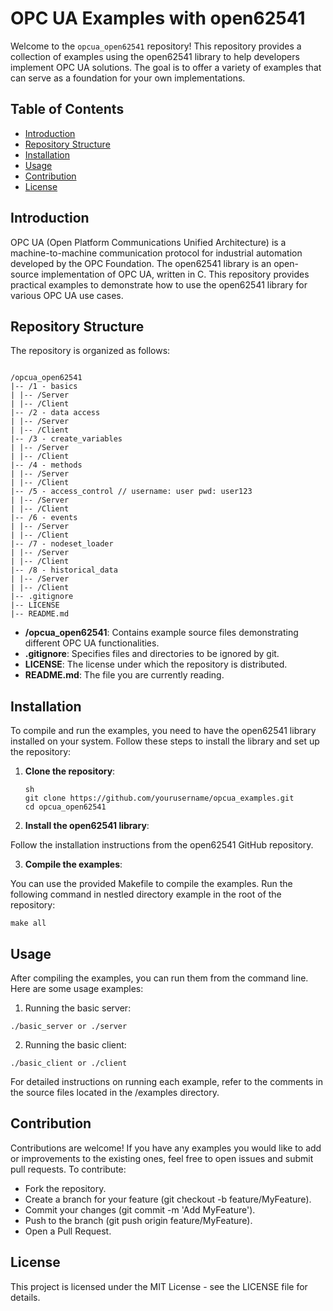 # OPC UA Examples with open62541

Welcome to the `opcua_open62541` repository! This repository provides a collection of examples using the open62541 library to help developers implement OPC UA solutions. The goal is to offer a variety of examples that can serve as a foundation for your own implementations.

## Table of Contents

- [Introduction](#introduction)
- [Repository Structure](#repository-structure)
- [Installation](#installation)
- [Usage](#usage)
- [Contribution](#contribution)
- [License](#license)

## Introduction

OPC UA (Open Platform Communications Unified Architecture) is a machine-to-machine communication protocol for industrial automation developed by the OPC Foundation. The open62541 library is an open-source implementation of OPC UA, written in C. This repository provides practical examples to demonstrate how to use the open62541 library for various OPC UA use cases.

## Repository Structure

The repository is organized as follows:

```

/opcua_open62541
|-- /1 - basics
| |-- /Server
| |-- /Client
|-- /2 - data access
| |-- /Server
| |-- /Client
|-- /3 - create_variables
| |-- /Server
| |-- /Client
|-- /4 - methods
| |-- /Server
| |-- /Client
|-- /5 - access_control // username: user pwd: user123 
| |-- /Server
| |-- /Client
|-- /6 - events
| |-- /Server
| |-- /Client
|-- /7 - nodeset_loader
| |-- /Server
| |-- /Client
|-- /8 - historical_data
| |-- /Server
| |-- /Client
|-- .gitignore
|-- LICENSE
|-- README.md
```


- **/opcua_open62541**: Contains example source files demonstrating different OPC UA functionalities.
- **.gitignore**: Specifies files and directories to be ignored by git.
- **LICENSE**: The license under which the repository is distributed.
- **README.md**: The file you are currently reading.

## Installation

To compile and run the examples, you need to have the open62541 library installed on your system. Follow these steps to install the library and set up the repository:

1. **Clone the repository**:

   ```
   sh
   git clone https://github.com/yourusername/opcua_examples.git
   cd opcua_open62541
   ```

2. **Install the open62541 library**:

Follow the installation instructions from the open62541 GitHub repository.

3. **Compile the examples**:

You can use the provided Makefile to compile the examples. Run the following command in nestled directory example in the root of the repository:
```
make all
```
## Usage
After compiling the examples, you can run them from the command line. Here are some usage examples:

1. Running the basic server:

```
./basic_server or ./server
```

2. Running the basic client:
```
./basic_client or ./client
```

For detailed instructions on running each example, refer to the comments in the source files located in the /examples directory.

## Contribution

Contributions are welcome! If you have any examples you would like to add or improvements to the existing ones, feel free to open issues and submit pull requests. To contribute:

- Fork the repository.
- Create a branch for your feature (git checkout -b feature/MyFeature).
- Commit your changes (git commit -m 'Add MyFeature').
- Push to the branch (git push origin feature/MyFeature).
- Open a Pull Request.

## License
This project is licensed under the MIT License - see the LICENSE file for details.

